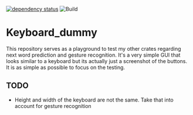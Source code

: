 [![dependency status](https://deps.rs/repo/github/grelltrier/keyboard_dummy/status.svg)](https://deps.rs/repo/github/grelltrier/keyboard_dummy)
![Build](https://github.com/grelltrier/keyboard_dummy/workflows/Build/badge.svg)

# Keyboard_dummy

This repository serves as a playground to test my other crates regarding next word prediction and gesture recognition. It's a very simple GUI that looks similar to a keyboard but its actually just a screenshot of the buttons. It is as simple as possible to focus on the testing.


## TODO
- Height and width of the keyboard are not the same. Take that into account for gesture recognition
